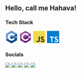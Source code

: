## Hello, call me Hahava!

### Tech Stack
[<img src="https://raw.githubusercontent.com/devicons/devicon/master/icons/cplusplus/cplusplus-original.svg" width="40" height="40"/>](https://www.w3schools.com/cpp/)
[<img src="https://raw.githubusercontent.com/devicons/devicon/master/icons/csharp/csharp-original.svg" width="40" height="40"/>](https://www.w3schools.com/cs/)
[<img src="https://raw.githubusercontent.com/devicons/devicon/master/icons/javascript/javascript-original.svg" width="40" height="40"/>](https://developer.mozilla.org/en-US/docs/Web/JavaScript)
[<img src="https://raw.githubusercontent.com/devicons/devicon/master/icons/typescript/typescript-original.svg" width="40" height="40"/>](https://www.typescriptlang.org)

### Socials
<!-- [<img src="https://img.shields.io/badge/linkedin-%230077B5.svg?&style=for-the-badge&logo=linkedin&logoColor=white"/>](https://www.linkedin.com/in//) -->
<!-- [<img src = "https://img.shields.io/badge/facebook-%231877F2.svg?&style=for-the-badge&logo=facebook&logoColor=white">](https://www.facebook.com/USERNAME) -->
[<img src="https://img.shields.io/badge/Twitch-9146FF?style=for-the-badge&logo=twitch&logoColor=white" />](https://www.twitch.tv/giordano_san)
[<img src="https://img.shields.io/badge/stackoverflow-%23FF5722.svg?&style=for-the-badge&logo=stackoverflow&logoColor=white" />](https://stackoverflow.com/users/29045403/hahava1)
[<img src = "https://img.shields.io/badge/instagram-%23E4405F.svg?&style=for-the-badge&logo=instagram&logoColor=white">](https://www.instagram.com/)
[<img src = "https://img.shields.io/badge/reddit-%23FF5722.svg?&style=for-the-badge&logo=reddit&logoColor=white">](https://www.reddit.com/user/Soft-Heart-2649/)
[<img src="https://img.shields.io/badge/twitter-%231DA1F2.svg?&style=for-the-badge&logo=twitter&logoColor=white" />](https://twitter.com/)
